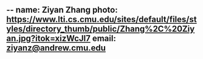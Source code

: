 --
name: Ziyan Zhang
photo: https://www.lti.cs.cmu.edu/sites/default/files/styles/directory_thumb/public/Zhang%2C%20Ziyan.jpg?itok=xizWcJl7
email: ziyanz@andrew.cmu.edu  
--
